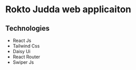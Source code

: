 # Rokto Judda web applicaiton
## Technologies
* React Js
* Tailwind Css
* Daisy Ui
* React Router
* Swiper Js